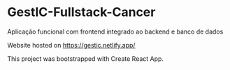# GestIC-Fullstack-Cancer

Aplicação funcional com frontend integrado ao backend e banco de dados

Website hosted on https://gestic.netlify.app/

This project was bootstrapped with Create React App.
